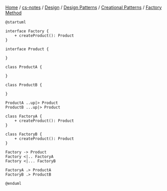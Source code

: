 [Home](https://mengxianbin.github.io) /
[cs-notes](https://mengxianbin.github.io/cs-notes/content) /
[Design](https://mengxianbin.github.io/cs-notes/content/Design) /
[Design Patterns](https://mengxianbin.github.io/cs-notes/content/Design/Design%20Patterns) /
[Creational Patterns](https://mengxianbin.github.io/cs-notes/content/Design/Design%20Patterns/Creational%20Patterns) /
[Factory Method](https://mengxianbin.github.io/cs-notes/content/Design/Design%20Patterns/Creational%20Patterns/Factory%20Method)

```puml
@startuml

interface Factory {
    + createProduct(): Product
}

interface Product {

}

class ProductA {

}

class ProductB {
    
}

ProductA ..up|> Product
ProductB ...up|> Product

class FactoryA {
    + createProduct(): Product
}

class FactoryB {
    + createProduct(): Product
}

Factory -> Product
Factory <|.. FactoryA
Factory <|... FactoryB

FactoryA .> ProductA
FactoryB .> ProductB

@enduml
```
